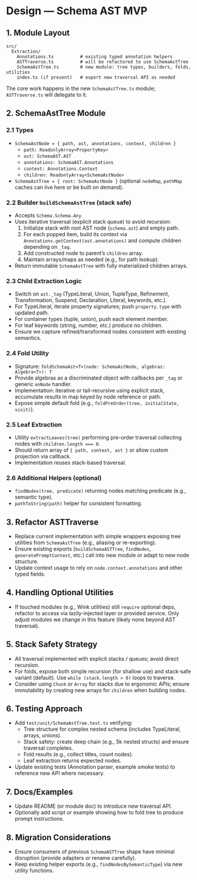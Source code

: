 # Design — Schema AST MVP

## 1. Module Layout

```
src/
  Extraction/
    Annotations.ts          # existing typed annotation helpers
    ASTTraverse.ts          # will be refactored to use SchemaAstTree
    SchemaAstTree.ts        # new module: tree types, builders, folds, utilities
    index.ts (if present)   # export new traversal API as needed
```

The core work happens in the new `SchemaAstTree.ts` module; `ASTTraverse.ts` will delegate to it.

## 2. SchemaAstTree Module

### 2.1 Types
- `SchemaAstNode = { path, ast, annotations, context, children }`
  - `path: ReadonlyArray<PropertyKey>`
  - `ast: SchemaAST.AST`
  - `annotations: SchemaAST.Annotations`
  - `context: Annotations.Context`
  - `children: ReadonlyArray<SchemaAstNode>`
- `SchemaAstTree = { root: SchemaAstNode }` (optional `nodeMap`, `pathMap` caches can live here or be built on demand).

### 2.2 Builder `buildSchemaAstTree` (stack safe)
- Accepts `Schema.Schema.Any`
- Uses iterative traversal (explicit stack queue) to avoid recursion:
  1. Initialize stack with root AST node (`schema.ast`) and empty path.
  2. For each popped item, build its context via `Annotations.getContext(ast.annotations)` and compute children depending on `_tag`.
  3. Add constructed node to parent’s `children` array.
  4. Maintain arrays/maps as needed (e.g., for path lookup).
- Return immutable `SchemaAstTree` with fully materialized children arrays.

### 2.3 Child Extraction Logic
- Switch on `ast._tag` (TypeLiteral, Union, TupleType, Refinement, Transformation, Suspend, Declaration, Literal, keywords, etc.).
- For TypeLiteral, iterate property signatures; push `property.type` with updated path.
- For container types (tuple, union), push each element member.
- For leaf keywords (string, number, etc.) produce no children.
- Ensure we capture refined/transformed nodes consistent with existing semantics.

### 2.4 Fold Utility
- Signature: `foldSchemaAst<T>(node: SchemaAstNode, algebras: Algebra<T>): T`
- Provide algebras as a discriminated object with callbacks per `_tag` or generic `onNode` handler.
- Implementation: iterative or tail-recursive using explicit stack, accumulate results in map keyed by node reference or path.
- Expose simple default fold (e.g., `foldPreOrder(tree, initialState, visit)`).

### 2.5 Leaf Extraction
- Utility `extractLeaves(tree)` performing pre-order traversal collecting nodes with `children.length === 0`.
- Should return array of `{ path, context, ast }` or allow custom projection via callback.
- Implementation reuses stack-based traversal.

### 2.6 Additional Helpers (optional)
- `findNodes(tree, predicate)` returning nodes matching predicate (e.g., semantic type).
- `pathToString(path)` helper for consistent formatting.

## 3. Refactor ASTTraverse
- Replace current implementation with simple wrappers exposing tree utilities from `SchemaAstTree` (e.g., aliasing or re-exporting).
- Ensure existing exports (`buildSchemaASTTree`, `findNodes`, `generatePromptContext`, etc.) call into new module or adapt to new node structure.
- Update context usage to rely on `node.context.annotations` and other typed fields.

## 4. Handling Optional Utilities
- If touched modules (e.g., Wink utilities) still `require` optional deps, refactor to access via lazily-injected layer or provided service. Only adjust modules we change in this feature (likely none beyond AST traversal).

## 5. Stack Safety Strategy
- All traversal implemented with explicit stacks / queues; avoid direct recursion.
- For folds, expose both simple recursion (for shallow use) and stack-safe variant (default). Use `while (stack.length > 0)` loops to traverse.
- Consider using `Chunk` or `Array` for stacks due to ergonomic APIs; ensure immutability by creating new arrays for `children` when building nodes.

## 6. Testing Approach
- Add `test/unit/SchemaAstTree.test.ts` verifying:
  - Tree structure for complex nested schema (includes TypeLiteral, arrays, unions).
  - Stack safety: create deep chain (e.g., 5k nested structs) and ensure traversal completes.
  - Fold results (e.g., collect titles, count nodes).
  - Leaf extraction returns expected nodes.
- Update existing tests (Annotation parser, example smoke tests) to reference new API where necessary.

## 7. Docs/Examples
- Update README (or module doc) to introduce new traversal API.
- Optionally add script or example showing how to fold tree to produce prompt instructions.

## 8. Migration Considerations
- Ensure consumers of previous `SchemaASTTree` shape have minimal disruption (provide adapters or rename carefully).
- Keep existing helper exports (e.g., `findNodesBySemanticType`) via new utility functions.

